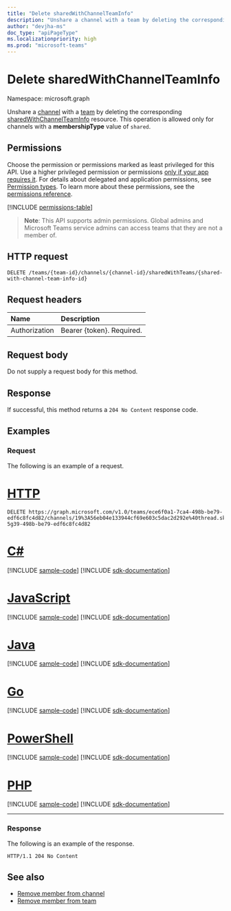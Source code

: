 ```yaml
---
title: "Delete sharedWithChannelTeamInfo"
description: "Unshare a channel with a team by deleting the corresponding sharedWithChannelTeamInfo resource."
author: "devjha-ms"
doc_type: "apiPageType"
ms.localizationpriority: high
ms.prod: "microsoft-teams"
---
```


# Delete sharedWithChannelTeamInfo
Namespace: microsoft.graph

Unshare a [channel](../resources/channel.md) with a [team](../resources/team.md) by deleting the corresponding [sharedWithChannelTeamInfo](../resources/sharedwithchannelteaminfo.md) resource. This operation is allowed only for channels with a **membershipType** value of `shared`.

## Permissions
Choose the permission or permissions marked as least privileged for this API. Use a higher privileged permission or permissions [only if your app requires it](/graph/permissions-overview#best-practices-for-using-microsoft-graph-permissions). For details about delegated and application permissions, see [Permission types](/graph/permissions-overview#permission-types). To learn more about these permissions, see the [permissions reference](/graph/permissions-reference).

<!-- { "blockType": "permissions", "name": "sharedwithchannelteaminfo_delete" } -->
[!INCLUDE [permissions-table](../includes/permissions/sharedwithchannelteaminfo-delete-permissions.md)]


> **Note**: This API supports admin permissions. Global admins and Microsoft Teams service admins can access teams that they are not a member of.

## HTTP request

<!-- {
  "blockType": "ignored"
}
-->
``` http
DELETE /teams/{team-id}/channels/{channel-id}/sharedWithTeams/{shared-with-channel-team-info-id}
```

## Request headers
|Name|Description|
|:---|:---|
|Authorization|Bearer {token}. Required.|

## Request body
Do not supply a request body for this method.

## Response

If successful, this method returns a `204 No Content` response code.

## Examples

### Request

The following is an example of a request.


# [HTTP](#tab/http)
<!-- {
  "blockType": "request",
  "name": "delete_sharedwithTeamschannelteaminfo",
  "sampleKeys": ["ece6f0a1-7ca4-498b-be79-edf6c8fc4d82", "19%3A56eb04e133944cf69e603c5dac2d292e%40thread.skype", "ece6f0a1-5g39-498b-be79-edf6c8fc4d82"]
}
-->
``` http
DELETE https://graph.microsoft.com/v1.0/teams/ece6f0a1-7ca4-498b-be79-edf6c8fc4d82/channels/19%3A56eb04e133944cf69e603c5dac2d292e%40thread.skype/sharedWithTeams/ece6f0a1-5g39-498b-be79-edf6c8fc4d82
```

# [C#](#tab/csharp)
[!INCLUDE [sample-code](../includes/snippets/csharp/delete-sharedwithteamschannelteaminfo-csharp-snippets.md)]
[!INCLUDE [sdk-documentation](../includes/snippets/snippets-sdk-documentation-link.md)]

# [JavaScript](#tab/javascript)
[!INCLUDE [sample-code](../includes/snippets/javascript/delete-sharedwithteamschannelteaminfo-javascript-snippets.md)]
[!INCLUDE [sdk-documentation](../includes/snippets/snippets-sdk-documentation-link.md)]

# [Java](#tab/java)
[!INCLUDE [sample-code](../includes/snippets/java/delete-sharedwithteamschannelteaminfo-java-snippets.md)]
[!INCLUDE [sdk-documentation](../includes/snippets/snippets-sdk-documentation-link.md)]

# [Go](#tab/go)
[!INCLUDE [sample-code](../includes/snippets/go/delete-sharedwithteamschannelteaminfo-go-snippets.md)]
[!INCLUDE [sdk-documentation](../includes/snippets/snippets-sdk-documentation-link.md)]

# [PowerShell](#tab/powershell)
[!INCLUDE [sample-code](../includes/snippets/powershell/delete-sharedwithteamschannelteaminfo-powershell-snippets.md)]
[!INCLUDE [sdk-documentation](../includes/snippets/snippets-sdk-documentation-link.md)]

# [PHP](#tab/php)
[!INCLUDE [sample-code](../includes/snippets/php/delete-sharedwithteamschannelteaminfo-php-snippets.md)]
[!INCLUDE [sdk-documentation](../includes/snippets/snippets-sdk-documentation-link.md)]

---

### Response

The following is an example of the response.

<!-- {
  "blockType": "response",
  "truncated": true
}
-->
``` http
HTTP/1.1 204 No Content
```

## See also

- [Remove member from channel](channel-delete-members.md)
- [Remove member from team](team-delete-members.md)
